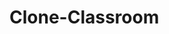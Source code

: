 
<h1><a href="https://lucas-emanuel-360.github.io/clone-classroom/" target = "_blank"; style="text-decoration:none;"> Clone-Classroom</a></h1>
